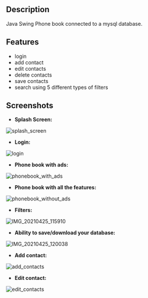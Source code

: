 Description
-

Java Swing Phone book connected to a mysql database.

Features
-

- login
- add contact
- edit contacts
- delete contacts
- save contacts
- search using 5 different types of filters


Screenshots
-

- **Splash Screen:**

![splash_screen](https://user-images.githubusercontent.com/77387138/115988024-6adb6880-a5c0-11eb-9fa5-6bf4f9b773ac.png)

- **Login:**

![login](https://user-images.githubusercontent.com/77387138/115988041-7c247500-a5c0-11eb-8e00-0b6859dccd45.png)

- **Phone book with ads:**

![phonebook_with_ads](https://user-images.githubusercontent.com/77387138/115988061-95c5bc80-a5c0-11eb-9f98-6d0efea0a16c.png)

- **Phone book with all the features:**

![phonebook_without_ads](https://user-images.githubusercontent.com/77387138/115988074-ad04aa00-a5c0-11eb-868f-5ac521263d1b.png)

- **Filters:**

![IMG_20210425_115910](https://user-images.githubusercontent.com/77387138/115988088-c3ab0100-a5c0-11eb-9617-c87e6a986510.jpg)

- **Ability to save/download your database:**

![IMG_20210425_120038](https://user-images.githubusercontent.com/77387138/115988121-e5a48380-a5c0-11eb-973e-952e4e6d2037.jpg)

- **Add contact:**

![add_contacts](https://user-images.githubusercontent.com/77387138/115988134-fa811700-a5c0-11eb-9fd2-ef302c5a200d.png)

- **Edit contact:**

![edit_contacts](https://user-images.githubusercontent.com/77387138/115988147-07056f80-a5c1-11eb-9f10-9646c2034d06.png)





